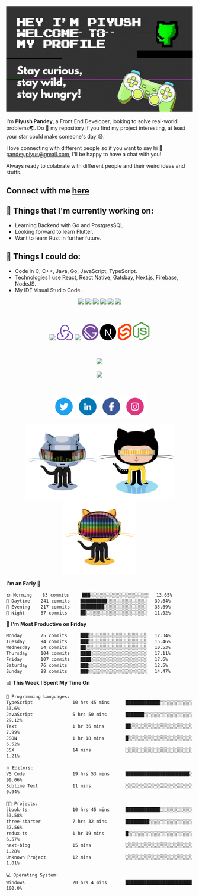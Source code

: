 <img src="piyush-final.gif" width="1000px">

I'm **Piyush Pandey**, a Front End Developer, looking to solve real-world problems🌏. Do 🌟 my repository if you find my project interesting, at least your star could make someone's day 😄.

I love connecting with different people so if you want to say hi 💬 pandey.piyus@gmail.com, I'll be happy to have a chat with you!

Always ready to colabrate with different people and their weird ideas and stuffs.

## Connect with me [here](https://linktr.ee/zephyrus21)

## 💼 Things that I'm currently working on:

-   Learning Backend with Go and PostgresSQL.
-   Looking forward to learn Flutter.
-   Want to learn Rust in further future.

## 🔭 Things I could do:

-   Code in C, C++, Java, Go, JavaScript, TypeScript.
-   Technologies I use React, React Native, Gatsbay, Next.js, Firebase, NodeJS.
-   My IDE Visual Studio Code.

<!-- ### Suppport my work 
[Buy Me a Coffee](https://www.buymeacoffee.com/zephyrus21)
[![ko-fi](https://ko-fi.com/img/githubbutton_sm.svg)](https://ko-fi.com/Y8Y63ONS5) -->


<p align="center">
  <img src="https://img.icons8.com/color/48/000000/c-programming.png"/>
  <img src="https://img.icons8.com/color/48/000000/c-plus-plus-logo.png"/>
  <img src="https://img.icons8.com/color/48/000000/java-coffee-cup-logo.png"/>
  <img src="https://img.icons8.com/color/48/000000/golang.png"/>
  <img src="https://img.icons8.com/color/48/000000/javascript.png"/>
  <img src="https://img.icons8.com/color/48/000000/typescript.png"/>
</p>
<br/>
<p align="center">
  <img src="https://img.icons8.com/color/48/000000/react-native.png"/>
  <img src="redux-seeklogo.com.svg" width="44px"/>
  <img src="https://img.icons8.com/color/48/000000/graphql.png"/>
  <img src="gatsby-seeklogo.com.svg" width="44px"/>
  <img src="next-js-seeklogo.com.svg" width="44px"/>
  <img src="svelte-logo.png" width="38px"/>
  <img src="nodejs-seeklogo.com.svg" width="44px"/>
<!--   <img src="https://img.icons8.com/color/48/000000/mongodb.png"/> -->
<!--   <img src="https://img.icons8.com/color/48/000000/firebase.png"/> -->
</p>
<br/>
<p align="center">
  <!-- <img src="https://github-readme-stats.vercel.app/api?username=zephyrus21&show_icons=true&theme=radical&title_color=8E2DE2&text_color=fff&icon_color=8E2DE2" alt="piyush-stats" /> -->

<img src="https://github-readme-streak-stats.herokuapp.com/?user=zephyrus21&theme=midnight-purple"/>
<br />
<br/>
<img src="https://github-readme-stats.vercel.app/api/top-langs/?username=zephyrus21&show_icons=true&theme=midnight-purple&title_color=8E2DE2&text_color=fff&icon_color=8E2DE2&layout=compact"/>
<br/>
<!-- <img src="https://activity-graph.herokuapp.com/graph?username=zephyrus21"/> -->
</p>


<p align="center">

<br/>
<p align="center">
<a href="https://twitter.com/zephyrusp_io"><img src="https://github.com/aritraroy/social-icons/blob/master/twitter-icon.png?raw=true" width="60"></a>
<a href="https://www.linkedin.com/in/zephyrus21/"><img src="https://github.com/aritraroy/social-icons/blob/master/linkedin-icon.png?raw=true" width="60"></a>
<a href="https://www.facebook.com/zephyrus21/"><img src="https://github.com/aritraroy/social-icons/blob/master/facebook-icon.png?raw=true" width="60"></a>
<a href="https://www.instagram.com/zephyrus.io/"><img src="https://github.com/aritraroy/social-icons/blob/master/instagram-icon.png?raw=true" width="60"></a>
</p>

<p align="center"><img src="gh-1.gif" width="200px"><img src="gh-4.png" width="200px"><img src="gh-2.gif" width="200px">
</p>

<!--START_SECTION:waka-->
**I'm an Early 🐤** 

```text
🌞 Morning    83 commits     ███░░░░░░░░░░░░░░░░░░░░░░   13.65% 
🌆 Daytime    241 commits    ██████████░░░░░░░░░░░░░░░   39.64% 
🌃 Evening    217 commits    █████████░░░░░░░░░░░░░░░░   35.69% 
🌙 Night      67 commits     ██░░░░░░░░░░░░░░░░░░░░░░░   11.02%

```
📅 **I'm Most Productive on Friday** 

```text
Monday       75 commits     ███░░░░░░░░░░░░░░░░░░░░░░   12.34% 
Tuesday      94 commits     ███░░░░░░░░░░░░░░░░░░░░░░   15.46% 
Wednesday    64 commits     ██░░░░░░░░░░░░░░░░░░░░░░░   10.53% 
Thursday     104 commits    ████░░░░░░░░░░░░░░░░░░░░░   17.11% 
Friday       107 commits    ████░░░░░░░░░░░░░░░░░░░░░   17.6% 
Saturday     76 commits     ███░░░░░░░░░░░░░░░░░░░░░░   12.5% 
Sunday       88 commits     ███░░░░░░░░░░░░░░░░░░░░░░   14.47%

```


📊 **This Week I Spent My Time On** 

```text
💬 Programming Languages: 
TypeScript               10 hrs 45 mins      █████████████░░░░░░░░░░░░   53.6% 
JavaScript               5 hrs 50 mins       ███████░░░░░░░░░░░░░░░░░░   29.12% 
Text                     1 hr 36 mins        ██░░░░░░░░░░░░░░░░░░░░░░░   7.99% 
JSON                     1 hr 18 mins        █░░░░░░░░░░░░░░░░░░░░░░░░   6.52% 
JSX                      14 mins             ░░░░░░░░░░░░░░░░░░░░░░░░░   1.21%

🔥 Editors: 
VS Code                  19 hrs 53 mins      ████████████████████████░   99.06% 
Sublime Text             11 mins             ░░░░░░░░░░░░░░░░░░░░░░░░░   0.94%

🐱‍💻 Projects: 
jbook-ts                 10 hrs 45 mins      █████████████░░░░░░░░░░░░   53.58% 
three-starter            7 hrs 32 mins       █████████░░░░░░░░░░░░░░░░   37.56% 
redux-ts                 1 hr 19 mins        █░░░░░░░░░░░░░░░░░░░░░░░░   6.57% 
next-blog                15 mins             ░░░░░░░░░░░░░░░░░░░░░░░░░   1.28% 
Unknown Project          12 mins             ░░░░░░░░░░░░░░░░░░░░░░░░░   1.01%

💻 Operating System: 
Windows                  20 hrs 4 mins       █████████████████████████   100.0%

```


<!--END_SECTION:waka-->
